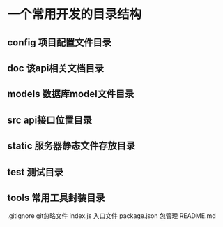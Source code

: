 # 一个常用开发的目录结构

## config 项目配置文件目录
## doc 该api相关文档目录
## models 数据库model文件目录
## src api接口位置目录
## static 服务器静态文件存放目录
## test 测试目录
## tools 常用工具封装目录

.gitignore git忽略文件
index.js  入口文件
package.json 包管理
README.md  